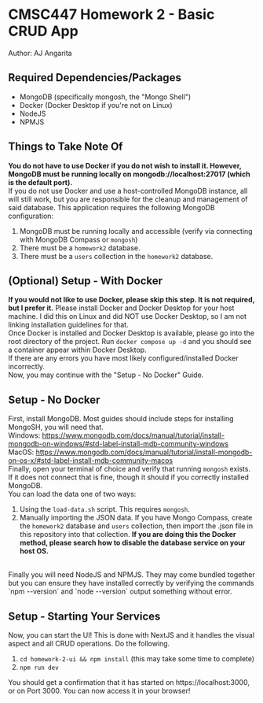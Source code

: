 # CMSC447 Homework 2 - Basic CRUD App

Author: AJ Angarita

## Required Dependencies/Packages
- MongoDB (specifically mongosh, the "Mongo Shell")
- Docker (Docker Desktop if you're not on Linux)
- NodeJS
- NPMJS

## Things to Take Note Of
**You do not have to use Docker if you do not wish to install it. However, MongoDB must be running locally
on mongodb://localhost:27017 (which is the default port).**
<br/>
If you do not use Docker and use a host-controlled MongoDB instance, all will still work, but you
are responsible for the cleanup and management of said database. This application requires the following MongoDB configuration:
1. MongoDB must be running locally and accessible (verify via connecting with MongoDB Compass or `mongosh`)
2. There must be a `homework2` database.
3. There must be a `users` collection in the `homework2` database.

## (Optional) Setup - With Docker
**If you would not like to use Docker, please skip this step. It is not required, but I prefer it.**
Please install Docker and Docker Desktop for your host machine. I did this on Linux and did NOT use 
Docker Desktop, so I am not linking installation guidelines for that.
<br/>
Once Docker is installed and Docker Desktop is available, please go into the root directory of the project.
Run `docker compose up -d` and you should see a container appear within Docker Desktop.
<br/>
If there are any errors you have most likely configured/installed Docker incorrectly.
<br/>
Now, you may continue with the "Setup - No Docker" Guide.

## Setup - No Docker
First, install MongoDB. Most guides should include steps for installing MongoSH, you will need that.
<br/>
Windows: https://www.mongodb.com/docs/manual/tutorial/install-mongodb-on-windows/#std-label-install-mdb-community-windows
<br/>
MacOS: https://www.mongodb.com/docs/manual/tutorial/install-mongodb-on-os-x/#std-label-install-mdb-community-macos
<br/>
Finally, open your terminal of choice and verify that running `mongosh` exists. If it does not connect that is fine, though it should if
you correctly installed MongoDB.
<br/>
You can load the data one of two ways:
1. Using the `load-data.sh` script. This requires `mongosh`.
2. Manually importing the JSON data. If you have Mongo Compass, create the `homework2` database and `users` collection, then import the .json file in this repository into that collection.
**If you are doing this the Docker method, please search how to disable the database service on your host OS.**
<br/>
Finally you will need NodeJS and NPMJS. They may come bundled together but you can ensure they have installed correctly by
verifying the commands `npm --version` and `node --version` output something without error.
<br/>

## Setup - Starting Your Services
Now, you can start the UI! This is done with NextJS and it handles the visual aspect and all CRUD operations. Do the following.
1. `cd homework-2-ui && npm install` (this may take some time to complete)
2. `npm run dev`

You should get a confirmation that it has started on https://localhost:3000, or on Port 3000. You can now access it in your browser!

